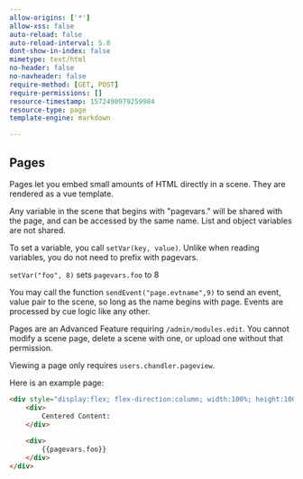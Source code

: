 ```yaml
---
allow-origins: ['*']
allow-xss: false
auto-reload: false
auto-reload-interval: 5.0
dont-show-in-index: false
mimetype: text/html
no-header: false
no-navheader: false
require-method: [GET, POST]
require-permissions: []
resource-timestamp: 1572490979259984
resource-type: page
template-engine: markdown

---
```

Pages
-----

Pages let you embed small amounts of HTML directly in a scene. They are rendered as a vue template.


Any variable in the scene that begins with "pagevars." will be shared with the page, and can be accessed by the same name.
List and object variables are not shared.

To set a variable, you call `setVar(key, value)`.  Unlike when reading variables, you do not need to prefix with pagevars.

`setVar("foo", 8)` sets `pagevars.foo` to 8

You may call the function `sendEvent("page.evtname",9)` to send an event, value pair to the scene, so long as the name begins with page.
Events are processed by cue logic like any other.

 
Pages are an Advanced Feature requiring `/admin/modules.edit`. You cannot modify a scene page, delete a scene with one, or upload one without that permission.

Viewing a page only requires `users.chandler.pageview`.


Here is an example page:

```html
<div style="display:flex; flex-direction:column; width:100%; height:100%; align-items: center; justify-content:center; font-size:400%">
    <div>
        Centered Content:
    </div>
    
    <div>
        {{pagevars.foo}}
    </div>
</div>
```